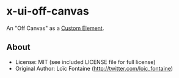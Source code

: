 x-ui-off-canvas
===============
An "Off Canvas" as a [Custom Element](http://w3c.github.io/webcomponents/spec/custom/).

About
-----
* License:           MIT (see included LICENSE file for full license)
* Original Author:   Loïc Fontaine (http://twitter.com/loic_fontaine)

